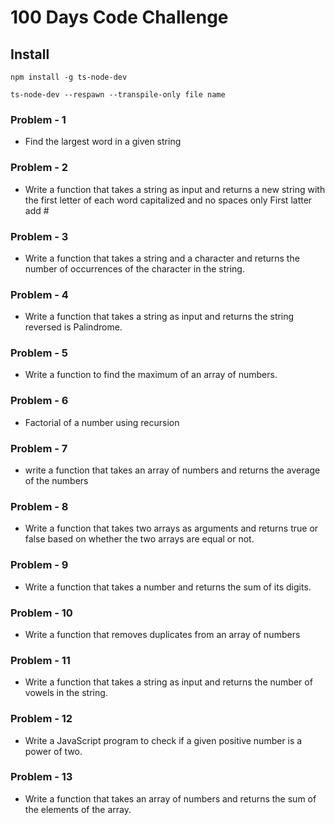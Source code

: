 # 100 Days Code Challenge

## Install

```
npm install -g ts-node-dev
```

```
ts-node-dev --respawn --transpile-only file name
```

### Problem - 1
 - Find the largest word in a given string

### Problem - 2 
 - Write a function that takes a string as input and returns a new string with the first letter of each word capitalized and no spaces only  First latter  add #

### Problem - 3
 - Write a function that takes a string and a character and returns the number of occurrences of the character in the string. 

### Problem - 4
 - Write a function that takes a string as input and returns the string reversed is Palindrome. 

### Problem - 5
 - Write a function to find the maximum of an array of numbers. 

### Problem - 6
 - Factorial of a number using recursion 

### Problem - 7
 - write a function that takes an array of numbers and returns the average of the numbers

### Problem - 8
 - Write a function that takes two arrays as arguments and returns true or false based on whether the two arrays are equal or not.

### Problem - 9
 - Write a function that takes a number and returns the sum of its digits.

### Problem - 10
 - Write a function that removes duplicates from an array of numbers

### Problem - 11
 - Write a function that takes a string as input and returns the number of vowels in the string.

### Problem - 12
 - Write a JavaScript program to check if a given positive number is a power of two.

### Problem - 13
 - Write a function that takes an array of numbers and returns the sum of the elements of the array.